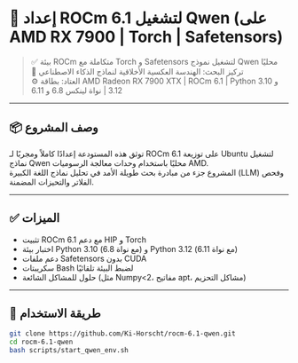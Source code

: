 # 🔧 إعداد ROCm 6.1 لتشغيل Qwen (على AMD RX 7900 | Torch | Safetensors)

> ✅ بيئة ROCm متكاملة مع Torch و Safetensors لتشغيل نموذج Qwen محليًا  
> 🧠 تركيز البحث: الهندسة العكسية الأخلاقية لنماذج الذكاء الاصطناعي  
> ⚙️ العتاد: بطاقة AMD Radeon RX 7900 XTX | ROCm 6.1 | Python 3.10 و 3.12 | نواة لينكس 6.8 و 6.11

---

## 📦 وصف المشروع

توثق هذه المستودعة إعدادًا كاملاً ومجربًا لـ ROCm 6.1 على توزيعة Ubuntu لتشغيل نماذج Qwen محليًا باستخدام وحدات معالجة الرسوميات AMD.  
المشروع جزء من مبادرة بحث طويلة الأمد في تحليل نماذج اللغة الكبيرة (LLM) وفحص الفلاتر والتحيزات المضمنة.

---

## ✅ الميزات

- تثبيت ROCm 6.1 مع دعم HIP و Torch
- اختبار بيئة Python 3.10 (مع نواة 6.8) و Python 3.12 (مع نواة 6.11)
- دعم ملفات Safetensors بدون CUDA
- سكريبتات Bash لضبط البيئة تلقائيًا
- حلول للمشاكل الشائعة (مثل Numpy<2، مفاتيح apt، مشاكل التحزيم)

---

## 🚀 طريقة الاستخدام

```bash
git clone https://github.com/Ki-Horscht/rocm-6.1-qwen.git
cd rocm-6.1-qwen
bash scripts/start_qwen_env.sh
